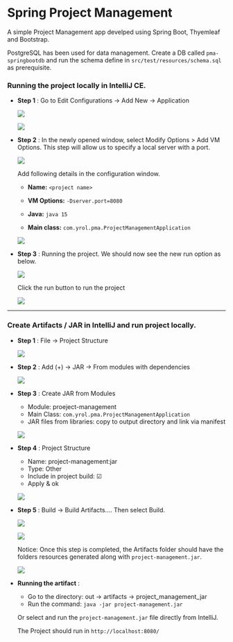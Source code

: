 # Spring Project Management
A simple Project Management app develped using Spring Boot, Thyemleaf and Bootstrap. 

PostgreSQL has been used for data management. Create a DB called `pma-springbootdb` and run the schema define in `src/test/resources/schema.sql` as prerequisite.

### Running the project locally in IntelliJ CE.
+ **Step 1** : Go to Edit Configurations &rarr; Add New &rarr; Application
  <p><img src="https://i.imgur.com/WDPIdls.png"></img></p>
  <p><img src="https://i.imgur.com/0wZl0ON.png"></p>
  
+ **Step 2** : In the newly opened window, select Modify Options > Add VM Options. This step will allow us to specify a local server with a port.
  <p><img src="https://i.imgur.com/0KVgpg2.png"></p>
  
  Add following details in the configuration window.

  - **Name:** `<project name>`

  - **VM Options:** `-Dserver.port=8080`

  - **Java:** `java 15`

  - **Main class:** `com.yrol.pma.ProjectManagementApplication`
  
  <p><img src="https://i.imgur.com/UErxhVN.png"></p>

+ **Step 3** : Running the project. We should now see the new run option as below.
  <p><img src="https://i.imgur.com/aHd60US.png"></p>
  
  Click the run button to run the project
  <p><img src="https://i.imgur.com/e0C2POL.png"></p>


---


### Create Artifacts / JAR in IntelliJ and run project locally.

+ **Step 1** : File &rarr; Project Structure
  <p><img src="https://i.imgur.com/rTo35dE.png"></img></p>

+ **Step 2** : Add (+) &rarr; JAR &rarr; From modules with dependencies
  <p><img src="https://i.imgur.com/auX21p8.png"></img></p>

+ **Step 3** : Create JAR from Modules
  - Module: proeject-management
  - Main Class: `com.yrol.pma.ProjectManagementApplication`
  - JAR files from libraries: copy to output directory and link via manifest
  <p><img src="https://i.imgur.com/H8zsmZw.png"></img></p>
 
+ **Step 4** : Project Structure
  - Name: project-management:jar
  - Type: Other
  - Include in project build: &#9745;
  - Apply & ok
  <p><img src="https://i.imgur.com/X8Lp26W.png"></img></p>
  
 + **Step 5** : Build &rarr; Build Artifacts.... Then select Build.
    <p><img src="https://i.imgur.com/mwwzG02.png"></img></p>
    <p><img src="https://i.imgur.com/oDGVJv3.png"></img></p>
    
    Notice: Once this step is completed, the Artifacts folder should have the folders resources generated along with `project-management.jar`.
    <p><img src="https://i.imgur.com/vGB2d1P.png"></img></p>
    
 + **Running the artifact** :
    - Go to the directory: out &rarr; artifacts &rarr; project_management_jar
    - Run the command: `java -jar project-management.jar`

    Or select and run the `project-management.jar` file directly from IntelliJ.
    
    The Project should run in `http://localhost:8080/`
    
 
   
